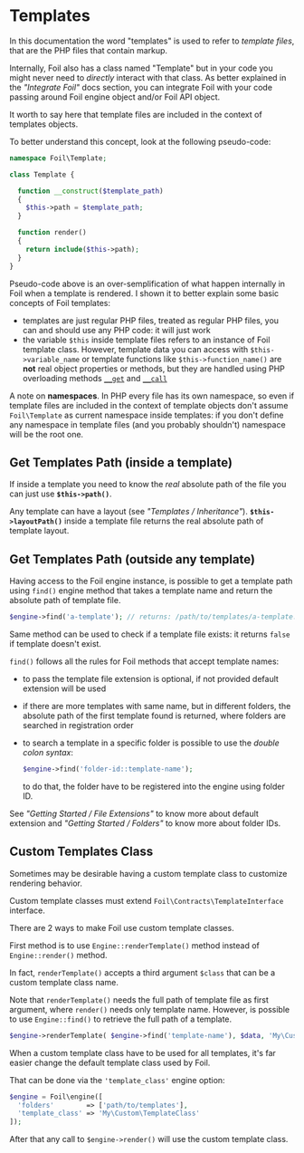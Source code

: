 <!--
currentMenu: "templatesoverview"
currentSection: "Templates"
title: "Overview"
-->

# Templates

In this documentation the word "templates" is used to refer to *template files*, that are the PHP files that contain markup.

Internally, Foil also has a class named "Template" but in your code you might never need to *directly* interact with that class.
As better explained in the *"Integrate Foil"* docs section, you can integrate Foil with your code passing around Foil engine object and/or Foil API object.

It worth to say here that template files are included in the context of templates objects.

To better understand this concept, look at the following pseudo-code:

```php
namespace Foil\Template;

class Template {

  function __construct($template_path)
  {
    $this->path = $template_path;
  }

  function render()
  {
    return include($this->path);
  }
}
```

Pseudo-code above is an over-semplification of what happen internally in Foil when a template is rendered.
I shown it to better explain some basic concepts of Foil templates:

 - templates are just regular PHP files, treated as regular PHP files, you can and should use any PHP code: it will just work
 - the variable `$this` inside template files refers to an instance of Foil template class.
 However, template data you can access with `$this->variable_name` or template functions like `$this->function_name()` are **not** real object properties or methods, but they are handled using PHP overloading methods [`__get`](http://php.net/manual/en/language.oop5.overloading.php#object.get) and [`__call`](http://php.net/manual/en/language.oop5.overloading.php#object.call)

A note on **namespaces**. In PHP every file has its own namespace, so even if template files are included in the context of template objects don't assume `Foil\Template` as current namespace inside templates: if you don't define any namespace in template files (and you probably shouldn't) namespace will be the root one.

## Get Templates Path (inside a template)

If inside a template you need to know the *real* absolute path of the file you can just use **`$this->path()`**.

Any template can have a layout (see *"Templates / Inheritance"*).
**`$this->layoutPath()`** inside a template file returns the real absolute path of template layout.

## Get Templates Path (outside any template)

Having access to the Foil engine instance, is possible to get a template path using `find()` engine method that takes a template name and return the absolute path of template file.

```php
$engine->find('a-template'); // returns: /path/to/templates/a-template.php
```

Same method can be used to check if a template file exists: it returns `false` if template doesn't exist.

`find()` follows all the rules for Foil methods that accept template names:

- to pass the template file extension is optional, if not provided default extension will be used
- if there are more templates with same name, but in different folders, the absolute path of the first template found is returned, where folders are searched in registration order
- to search a template in a specific folder is possible to use the *double colon syntax*:

     ```php
     $engine->find('folder-id::template-name');
     ```
  to do that, the folder have to be registered into the engine using folder ID.

See  *"Getting Started / File Extensions"* to know more about default extension and  *"Getting Started / Folders"* to know more about folder IDs.


## Custom Templates Class

Sometimes may be desirable having a custom template class to customize rendering behavior.

Custom template classes must extend `Foil\Contracts\TemplateInterface` interface.

There are 2 ways to make Foil use custom template classes.

First method is to use `Engine::renderTemplate()` method instead of `Engine::render()` method.

In fact, `renderTemplate()` accepts a third argument `$class` that can be a custom template class name.

Note that `renderTemplate()` needs the full path of template file as first argument, where `render()` needs only template name.
However, is possible to use `Engine::find()` to retrieve the full path of a template.

```php
$engine->renderTemplate( $engine->find('template-name'), $data, 'My\Custom\TemplateClass' );
```

When a custom template class have to be used for all templates, it's far easier change the default template class used by Foil.

That can be done via the `'template_class'` engine option:

```php
$engine = Foil\engine([
  'folders'        => ['path/to/templates'],
  'template_class' => 'My\Custom\TemplateClass'
]);
```

After that any call to `$engine->render()` will use the custom template class.
